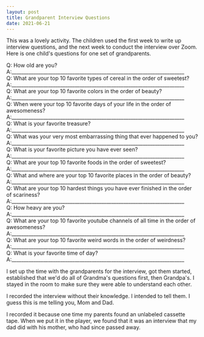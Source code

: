```yaml
---
layout: post
title: Grandparent Interview Questions
date: 2021-06-21
---
```


This was a lovely activity. The children used the first week to write up interview questions, and the next week to conduct the interview over Zoom. Here is one child's questions for one set of grandparents. 

Q: How old are you?  
A:_______________________________________________________________________  
Q: What are your top 10 favorite types of cereal in the order of sweetest?  
A:_______________________________________________________________________  
Q: What are your top 10 favorite colors in the order of beauty?  
A:_______________________________________________________________________  
Q: When were your top 10 favorite days of your life in the order of awesomeness?  
A:_______________________________________________________________________  
Q: What is your favorite treasure?  
A:_______________________________________________________________________  
Q: What was your very most embarrassing thing that ever happened to you?  
A:_______________________________________________________________________  
Q: What is your favorite picture you have ever seen?  
A:_______________________________________________________________________  
Q: What are your top 10 favorite foods in the order of sweetest?  
A:_______________________________________________________________________  
Q: What and where are your top 10 favorite places in the order of beauty?  
A:_______________________________________________________________________  
Q: What are your top 10 hardest things you have ever finished in the order of scariness?  
A:_______________________________________________________________________  
Q: How heavy are you?  
A:_______________________________________________________________________  
Q: What are your top 10 favorite youtube channels of all time in the order of awesomeness?  
A:_______________________________________________________________________  
Q: What are your top 10 favorite weird words in the order of weirdness?  
A:_______________________________________________________________________  
Q: What is your favorite time of day?  
A:_______________________________________________________________________  

I set up the time with the grandparents for the interview, got them started, established that we'd do all of Grandma's questions first, then Grandpa's. I stayed in the room to make sure they were able to understand each other.

I recorded the interview without their knowledge. I intended to tell them. I guess this is me telling you, Mom and Dad. 

I recorded it because one time my parents found an unlabeled cassette tape. When we put it in the player, we found that it was an interview that my dad did with his mother, who had since passed away. 